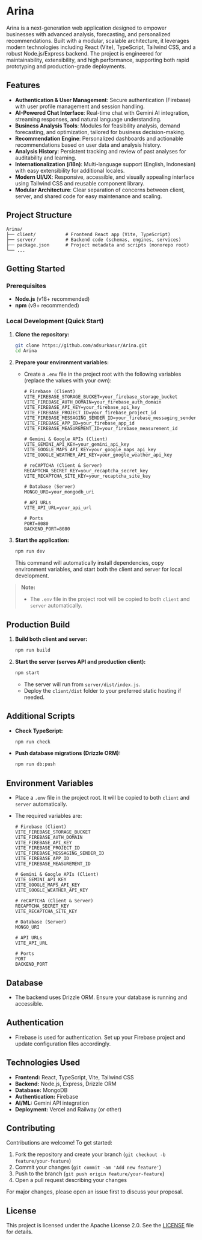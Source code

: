 # Arina

Arina is a next-generation web application designed to empower businesses with advanced analysis, forecasting, and personalized recommendations. Built with a modular, scalable architecture, it leverages modern technologies including React (Vite), TypeScript, Tailwind CSS, and a robust Node.js/Express backend. The project is engineered for maintainability, extensibility, and high performance, supporting both rapid prototyping and production-grade deployments.

## Features

- **Authentication & User Management**: Secure authentication (Firebase) with user profile management and session handling.
- **AI-Powered Chat Interface**: Real-time chat with Gemini AI integration, streaming responses, and natural language understanding.
- **Business Analysis Tools**: Modules for feasibility analysis, demand forecasting, and optimization, tailored for business decision-making.
- **Recommendation Engine**: Personalized dashboards and actionable recommendations based on user data and analysis history.
- **Analysis History**: Persistent tracking and review of past analyses for auditability and learning.
- **Internationalization (i18n)**: Multi-language support (English, Indonesian) with easy extensibility for additional locales.
- **Modern UI/UX**: Responsive, accessible, and visually appealing interface using Tailwind CSS and reusable component library.
- **Modular Architecture**: Clear separation of concerns between client, server, and shared code for easy maintenance and scaling.

## Project Structure

```
Arina/
├── client/           # Frontend React app (Vite, TypeScript)
├── server/           # Backend code (schemas, engines, services)
├── package.json      # Project metadata and scripts (monorepo root)
└── ...
```

## Getting Started

### Prerequisites
- **Node.js** (v18+ recommended)
- **npm** (v9+ recommended)

### Local Development (Quick Start)

1. **Clone the repository:**
   ```bash
   git clone https://github.com/adsurkasur/Arina.git
   cd Arina
   ```
2. **Prepare your environment variables:**
   - Create a `.env` file in the project root with the following variables (replace the values with your own):
     
     ```env
     # Firebase (Client)
     VITE_FIREBASE_STORAGE_BUCKET=your_firebase_storage_bucket
     VITE_FIREBASE_AUTH_DOMAIN=your_firebase_auth_domain
     VITE_FIREBASE_API_KEY=your_firebase_api_key
     VITE_FIREBASE_PROJECT_ID=your_firebase_project_id
     VITE_FIREBASE_MESSAGING_SENDER_ID=your_firebase_messaging_sender_id
     VITE_FIREBASE_APP_ID=your_firebase_app_id
     VITE_FIREBASE_MEASUREMENT_ID=your_firebase_measurement_id
     
     # Gemini & Google APIs (Client)
     VITE_GEMINI_API_KEY=your_gemini_api_key
     VITE_GOOGLE_MAPS_API_KEY=your_google_maps_api_key
     VITE_GOOGLE_WEATHER_API_KEY=your_google_weather_api_key
     
     # reCAPTCHA (Client & Server)
     RECAPTCHA_SECRET_KEY=your_recaptcha_secret_key
     VITE_RECAPTCHA_SITE_KEY=your_recaptcha_site_key
     
     # Database (Server)
     MONGO_URI=your_mongodb_uri
     
     # API URLs
     VITE_API_URL=your_api_url
     
     # Ports
     PORT=8080
     BACKEND_PORT=8080
     ```

3. **Start the application:**
   ```bash
   npm run dev
   ```
   This command will automatically install dependencies, copy environment variables, and start both the client and server for local development.

> **Note:**
> - The `.env` file in the project root will be copied to both `client` and `server` automatically.

## Production Build

1. **Build both client and server:**
   ```bash
   npm run build
   ```
2. **Start the server (serves API and production client):**
   ```bash
   npm start
   ```
   - The server will run from `server/dist/index.js`.
   - Deploy the `client/dist` folder to your preferred static hosting if needed.

## Additional Scripts
- **Check TypeScript:**
  ```bash
  npm run check
  ```
- **Push database migrations (Drizzle ORM):**
  ```bash
  npm run db:push
  ```

## Environment Variables
- Place a `.env` file in the project root. It will be copied to both `client` and `server` automatically.
- The required variables are:
  
  ```env
  # Firebase (Client)
  VITE_FIREBASE_STORAGE_BUCKET
  VITE_FIREBASE_AUTH_DOMAIN
  VITE_FIREBASE_API_KEY
  VITE_FIREBASE_PROJECT_ID
  VITE_FIREBASE_MESSAGING_SENDER_ID
  VITE_FIREBASE_APP_ID
  VITE_FIREBASE_MEASUREMENT_ID
  
  # Gemini & Google APIs (Client)
  VITE_GEMINI_API_KEY
  VITE_GOOGLE_MAPS_API_KEY
  VITE_GOOGLE_WEATHER_API_KEY
  
  # reCAPTCHA (Client & Server)
  RECAPTCHA_SECRET_KEY
  VITE_RECAPTCHA_SITE_KEY
  
  # Database (Server)
  MONGO_URI
  
  # API URLs
  VITE_API_URL
  
  # Ports
  PORT
  BACKEND_PORT
  ```

## Database
- The backend uses Drizzle ORM. Ensure your database is running and accessible.

## Authentication
- Firebase is used for authentication. Set up your Firebase project and update configuration files accordingly.

## Technologies Used

- **Frontend:** React, TypeScript, Vite, Tailwind CSS
- **Backend:** Node.js, Express, Drizzle ORM
- **Database:** MongoDB
- **Authentication:** Firebase
- **AI/ML:** Gemini API integration
- **Deployment:** Vercel and Railway (or other)

## Contributing

Contributions are welcome! To get started:
1. Fork the repository and create your branch (`git checkout -b feature/your-feature`)
2. Commit your changes (`git commit -am 'Add new feature'`)
3. Push to the branch (`git push origin feature/your-feature`)
4. Open a pull request describing your changes

For major changes, please open an issue first to discuss your proposal.

## License
This project is licensed under the Apache License 2.0. See the [LICENSE](LICENSE) file for details.

